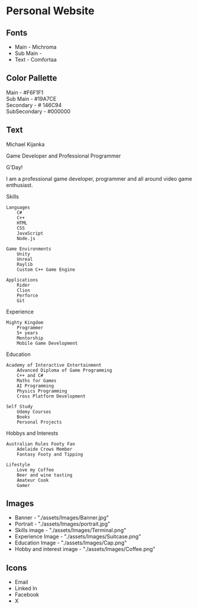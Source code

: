 # Personal Website

## Fonts

- Main - Michroma
- Sub Main - 
- Text - Comfortaa

## Color Pallette

Main - #F6F1F1 <br>
Sub Main - #19A7CE <br>
Secondary - # 146C94 <br>
SubSecondary - #000000 <br>

## Text

Michael Kijanka

Game Developer and Professional Programmer

G'Day! 

I am a professional game developer, programmer and all around video game enthusiast. 

Skills

    Languages
        C#
        C++
        HTML
        CSS
        JavaScript
        Node.js
    
    Game Environments
        Unity
        Unreal
        Raylib
        Custom C++ Game Engine

    Applications
        Rider
        Clion
        Perforce
        Git

Experience

    Mighty Kingdom
        Programmer
        5+ years
        Mentorship
        Mobile Game Development

Education

    Academy of Interactive Entertainment
        Advanced Diploma of Game Programming
        C++ and C#
        Maths for Games
        AI Programming
        Physics Programming
        Cross Platform Development

    Self Study
        Udemy Courses
        Books
        Personal Projects

Hobbys and Interests

    Australian Rules Footy Fan
        Adelaide Crows Member
        Fantasy Footy and Tipping

    Lifestyle
        Love my Coffee
        Beer and wine tasting
        Amateur Cook
        Gamer


## Images

- Banner - "./assets/Images/Banner.jpg"
- Portrait - "./assets/Images/portrait.jpg"
- Skills image - "./assets/Images/Terminal.png"
- Experience Image - "./assets/Images/Suitcase.png"
- Education Image - "./assets/Images/Cap.png"
- Hobby and interest image - "./assets/Images/Coffee.png"


## Icons

- Email
- Linked In
- Facebook
- X